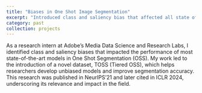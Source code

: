 ```yaml
---
title: "Biases in One Shot Image Segmentation"
excerpt: "Introduced class and saliency bias that affected all state of the art One Shot Segmentation Models<br/><img src='/images/oss.png'>"
category: past
collection: projects
---
```

As a research intern at Adobe’s Media Data Science and Research Labs, I identified class and saliency biases that impacted the performance of most state-of-the-art models in One Shot Segmentation (OSS). My work led to the introduction of a novel dataset, TOSS (Tiered OSS), which helps researchers develop unbiased models and improve segmentation accuracy. This research was published in NeurIPS’21 and later cited in ICLR 2024, underscoring its relevance and impact in the field.
